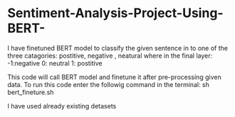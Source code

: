 # Sentiment-Analysis-Project-Using-BERT-
I have finetuned BERT model to classify the given sentence in to one of the three catagories: postitive, negative , neatural
where in the final layer: -1:negative 
                           0: neutral
                           1: postitive
                           
This code will call BERT model  and finetune it after pre-processing given data.
To run this code enter the followig command in the terminal: sh bert_fineture.sh

I have used already existing detasets
